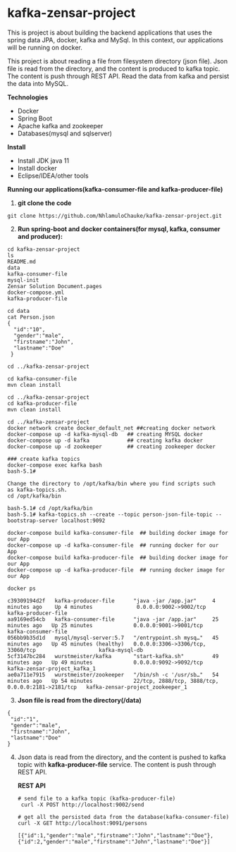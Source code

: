 # kafka-zensar-project

This is project is about building the backend applications that uses the spring data JPA, docker, kafka and MySql. In this context,
our applications will be running on docker.

This project is about reading a file from filesystem directory (json file). 
Json file is read from the directory, and the content is produced to kafka topic. 
The content is push through REST API. Read the data from kafka and persist the data into MySQL.

**Technologies**

* Docker
* Spring Boot
* Apache kafka and zookeeper
* Databases(mysql and sqlserver)

**Install**

* Install JDK java 11
* Install docker
* Eclipse/IDEA/other tools

**Running our applications(kafka-consumer-file and kafka-producer-file)**

1. **git clone the code**
```
git clone https://github.com/NhlamuloChauke/kafka-zensar-project.git
```

2. **Run spring-boot and docker containers(for mysql, kafka, consumer and producer):**
```
cd kafka-zensar-project
ls
README.md			
data			  
kafka-consumer-file		
mysql-init
Zensar Solution Document.pages	      
docker-compose.yml		
kafka-producer-file

cd data
cat Person.json
{
  "id":"10", 
  "gender":"male",
  "firstname":"John",
  "lastname":"Doe"
 }

cd ../kafka-zensar-project

cd kafka-consumer-file
mvn clean install

cd ../kafka-zensar-project
cd kafka-producer-file
mvn clean install

cd ../kafka-zensar-project
docker network create docker_default_net ##creating docker network
docker-compose up -d kafka-mysql-db   ## creating MYSQL docker
docker-compose up -d kafka            ## creating kafka docker
docker-compose up -d zookeeper        ## creating zookeeper docker

### create kafka topics
docker-compose exec kafka bash
bash-5.1#  

Change the directory to /opt/kafka/bin where you find scripts such as kafka-topics.sh.
cd /opt/kafka/bin

bash-5.1# cd /opt/kafka/bin
bash-5.1# kafka-topics.sh --create --topic person-json-file-topic --bootstrap-server localhost:9092

docker-compose build kafka-consumer-file  ## building docker image for our App
docker-compose up -d kafka-consumer-file  ## running docker for our App
docker-compose build kafka-producer-file  ## building docker image for our App
docker-compose up -d kafka-producer-file  ## running docker image for our App

docker ps 

c39309194d2f   kafka-producer-file      "java -jar /app.jar"     4 minutes ago    Up 4 minutes              0.0.0.0:9002->9002/tcp                               kafka-producer-file
aa9169ed54cb   kafka-consumer-file      "java -jar /app.jar"     25 minutes ago   Up 25 minutes             0.0.0.0:9001->9001/tcp                               kafka-consumer-file
056bb9b35d1d   mysql/mysql-server:5.7   "/entrypoint.sh mysq…"   45 minutes ago   Up 45 minutes (healthy)   0.0.0.0:3306->3306/tcp, 33060/tcp                    kafka-mysql-db
5cf3147bc284   wurstmeister/kafka       "start-kafka.sh"         49 minutes ago   Up 49 minutes             0.0.0.0:9092->9092/tcp                               kafka-zensar-project_kafka_1
ae0a711e7915   wurstmeister/zookeeper   "/bin/sh -c '/usr/sb…"   54 minutes ago   Up 54 minutes             22/tcp, 2888/tcp, 3888/tcp, 0.0.0.0:2181->2181/tcp   kafka-zensar-project_zookeeper_1
```

3. **Json file is read from the directory(/data)**
```
{
 "id":"1", 
 "gender":"male",
 "firstname":"John",
 "lastname":"Doe"
}
```

4. Json data is read from the directory, and the content is pushed to kafka topic with **kafka-producer-file** service.
   The content is push through REST API.

   **REST API**
   ```
   # send file to a kafka topic (kafka-producer-file)
    curl -X POST http://localhost:9002/send

   # get all the persisted data from the database(kafka-consumer-file)
   curl -X GET http://localhost:9091/persons

   [{"id":1,"gender":"male","firstname":"John","lastname":"Doe"},
   {"id":2,"gender":"male","firstname":"John","lastname":"Doe"}]
   ```
